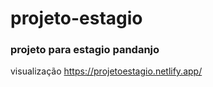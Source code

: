 # projeto-estagio
### projeto para estagio pandanjo

visualização https://projetoestagio.netlify.app/
